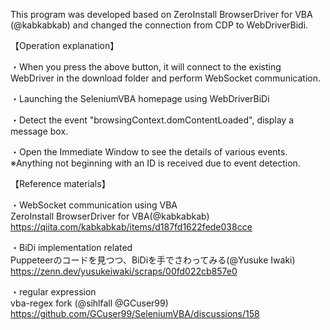 This program was developed based on ZeroInstall BrowserDriver for VBA (@kabkabkab) and changed the connection from CDP to WebDriverBidi.

【Operation explanation】

・When you press the above button, it will connect to the existing WebDriver in the download folder
 and perform WebSocket communication.

・Launching the SeleniumVBA homepage using WebDriverBiDi

・Detect the event "browsingContext.domContentLoaded", 
display a message box.

・Open the Immediate Window to see the details of various events.
※Anything not beginning with an ID is received due to event detection.


【Reference materials】

・WebSocket communication using VBA					
ZeroInstall BrowserDriver for VBA(@kabkabkab)					
https://qiita.com/kabkabkab/items/d187fd1622fede038cce					
					
・BiDi implementation related					
Puppeteerのコードを見つつ、BiDiを手でさわってみる(@Yusuke Iwaki)					
https://zenn.dev/yusukeiwaki/scraps/00fd022cb857e0					
					
・regular expression					
vba-regex fork (@sihlfall @GCuser99)	
https://github.com/GCuser99/SeleniumVBA/discussions/158

